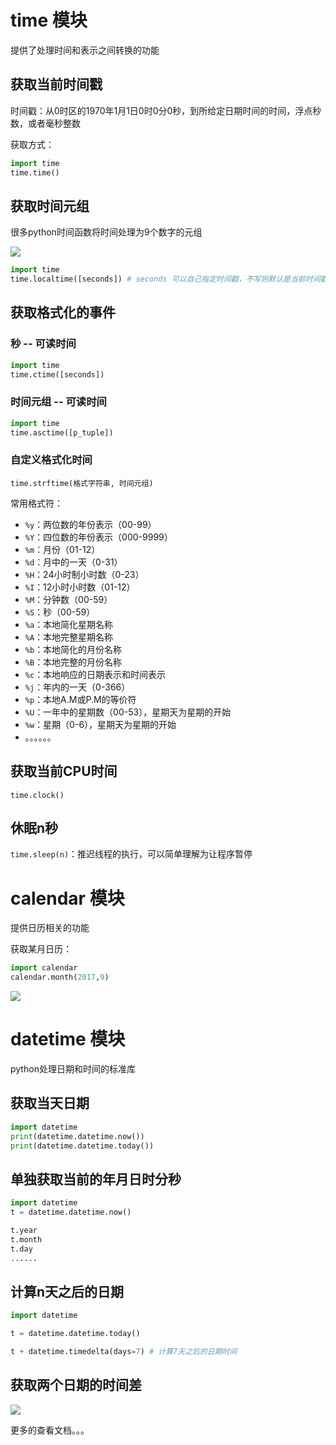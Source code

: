 # time 模块

提供了处理时间和表示之间转换的功能

## 获取当前时间戳

时间戳：从0时区的1970年1月1日0时0分0秒，到所给定日期时间的时间，浮点秒数，或者毫秒整数

获取方式：
```python
import time
time.time()
```

## 获取时间元组

很多python时间函数将时间处理为9个数字的元组

![](https://img2018.cnblogs.com/blog/1446249/202001/1446249-20200121172331706-1710471521.png)

```python
import time
time.localtime([seconds]) # seconds 可以自己指定时间戳，不写则默认是当前时间戳
```

## 获取格式化的事件

### 秒 -- 可读时间

```python
import time
time.ctime([seconds])
```

### 时间元组 -- 可读时间

```python
import time
time.asctime([p_tuple])
```

### 自定义格式化时间

`time.strftime(格式字符串, 时间元组)`

常用格式符：
- `%y`：两位数的年份表示（00-99）
- `%Y`：四位数的年份表示（000-9999）
- `%m`：月份（01-12）
- `%d`：月中的一天（0-31）
- `%H`：24小时制小时数（0-23）
- `%I`：12小时小时数（01-12）
- `%M`：分钟数（00-59）
- `%S`：秒（00-59）
- `%a`：本地简化星期名称
- `%A`：本地完整星期名称
- `%b`：本地简化的月份名称
- `%B`：本地完整的月份名称
- `%c`：本地响应的日期表示和时间表示
- `%j`：年内的一天（0-366）
- `%p`：本地A.M或P.M的等价符
- `%U`：一年中的星期数（00-53），星期天为星期的开始
- `%w`：星期（0-6），星期天为星期的开始
-  。。。。。。

## 获取当前CPU时间

`time.clock()`

## 休眠n秒

`time.sleep(n)`：推迟线程的执行，可以简单理解为让程序暂停

# calendar 模块

提供日历相关的功能

获取某月日历：
```python
import calendar
calendar.month(2017,9)
```
![](https://img2018.cnblogs.com/blog/1446249/202001/1446249-20200121174159592-621573281.png)

# datetime 模块

python处理日期和时间的标准库

## 获取当天日期

```python
import datetime
print(datetime.datetime.now())
print(datetime.datetime.today())
```

## 单独获取当前的年月日时分秒

```python
import datetime
t = datetime.datetime.now()

t.year
t.month
t.day
......
```

## 计算n天之后的日期

```python
import datetime

t = datetime.datetime.today()

t + datetime.timedelta(days=7) # 计算7天之后的日期时间
```

## 获取两个日期的时间差

![](https://img2018.cnblogs.com/blog/1446249/202001/1446249-20200121174829474-496158718.png)


更多的查看文档。。。